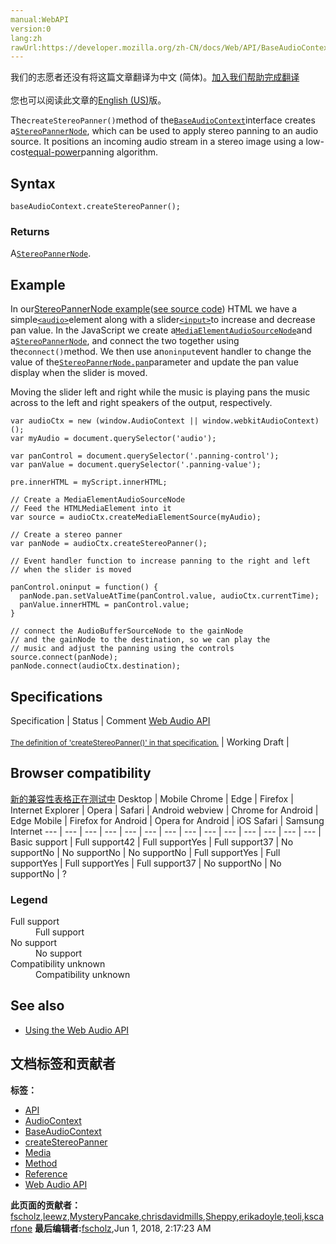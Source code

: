 ```yaml
---
manual:WebAPI
version:0
lang:zh
rawUrl:https://developer.mozilla.org/zh-CN/docs/Web/API/BaseAudioContext/createStereoPanner
---
```




<bdi>我们的志愿者还没有将这篇文章翻译为<bdi>中文 (简体)</bdi>。[加入我们帮助完成翻译](%23090 "")<br></br>您也可以阅读此文章的[English (US)](%14195 "")版。</bdi>






The`createStereoPanner()`method of the[`BaseAudioContext`](%14161 "The BaseAudioContext interface acts as a base definition for online and offline audio-processing graphs, as represented by AudioContext and OfflineAudioContext respectively.")interface creates a[`StereoPannerNode`](%14196 "The pan property takes a unitless value between -1 (full left pan) and 1 (full right pan). This interface was introduced as a much simpler way to apply a simple panning effect than having to use a full PannerNode."), which can be used to apply stereo panning to an audio source. It positions an incoming audio stream in a stereo image using a low-cost[equal-power](%22907 "")panning algorithm.



## Syntax<a name="Syntax"></a>

```
baseAudioContext.createStereoPanner();
```

### Returns<a name="Description"></a>


A[`StereoPannerNode`](%14196 "The pan property takes a unitless value between -1 (full left pan) and 1 (full right pan). This interface was introduced as a much simpler way to apply a simple panning effect than having to use a full PannerNode.").


## Example<a name="Example"></a>


In our[StereoPannerNode example](%18904 "")([see source code](%18905 "")) HTML we have a simple[`<audio>`](%13227 "The documentation about this has not yet been written; please consider contributing!")element along with a slider[`<input>`](%17158 "The HTML <input> element is used to create interactive controls for web-based forms in order to accept data from the user.")to increase and decrease pan value. In the JavaScript we create a[`MediaElementAudioSourceNode`](%14121 "A MediaElementSourceNode has no inputs and exactly one output, and is created using the AudioContext.createMediaElementSource method. The amount of channels in the output equals the number of channels of the audio referenced by the HTMLMediaElement used in the creation of the node, or is 1 if the HTMLMediaElement has no audio.")and a[`StereoPannerNode`](%14196 "The pan property takes a unitless value between -1 (full left pan) and 1 (full right pan). This interface was introduced as a much simpler way to apply a simple panning effect than having to use a full PannerNode."), and connect the two together using the`connect()`method. We then use an`oninput`event handler to change the value of the[`StereoPannerNode.pan`](%18902 "An a-rate AudioParam containing the panning to apply.")parameter and update the pan value display when the slider is moved.



Moving the slider left and right while the music is playing pans the music across to the left and right speakers of the output, respectively.


```
var audioCtx = new (window.AudioContext || window.webkitAudioContext)();
var myAudio = document.querySelector('audio');

var panControl = document.querySelector('.panning-control');
var panValue = document.querySelector('.panning-value');

pre.innerHTML = myScript.innerHTML;

// Create a MediaElementAudioSourceNode
// Feed the HTMLMediaElement into it
var source = audioCtx.createMediaElementSource(myAudio);

// Create a stereo panner
var panNode = audioCtx.createStereoPanner();

// Event handler function to increase panning to the right and left
// when the slider is moved

panControl.oninput = function() {
  panNode.pan.setValueAtTime(panControl.value, audioCtx.currentTime);
  panValue.innerHTML = panControl.value;
}

// connect the AudioBufferSourceNode to the gainNode
// and the gainNode to the destination, so we can play the
// music and adjust the panning using the controls
source.connect(panNode);
panNode.connect(audioCtx.destination);
```

## Specifications<a name="Specifications"></a>
Specification | Status | Comment 
[Web Audio API<br></br><small>The definition of &#39;createStereoPanner()&#39; in that specification.</small>](%22908 "") | Working Draft |  


## Browser compatibility<a name="Browser_compatibility"></a>
[新的兼容性表格正在测试中<i></i>](%3360 "")
<abbr>Desktop<i></i></abbr> | <abbr>Mobile<i></i></abbr> 
<abbr>Chrome<i></i></abbr> | <abbr>Edge<i></i></abbr> | <abbr>Firefox<i></i></abbr> | <abbr>Internet Explorer<i></i></abbr> | <abbr>Opera<i></i></abbr> | <abbr>Safari<i></i></abbr> | <abbr>Android webview<i></i></abbr> | <abbr>Chrome for Android<i></i></abbr> | <abbr>Edge Mobile<i></i></abbr> | <abbr>Firefox for Android<i></i></abbr> | <abbr>Opera for Android<i></i></abbr> | <abbr>iOS Safari<i></i></abbr> | <abbr>Samsung Internet<i></i></abbr> 
 ---  |  ---  |  ---  |  ---  |  ---  |  ---  |  ---  |  ---  |  ---  |  ---  |  ---  |  ---  |  ---  |  ---  | 
Basic support | <abbr>Full support</abbr>42 | <abbr>Full support</abbr>Yes | <abbr>Full support</abbr>37 | <abbr>No support</abbr>No | <abbr>No support</abbr>No | <abbr>No support</abbr>No | <abbr>Full support</abbr>Yes | <abbr>Full support</abbr>Yes | <abbr>Full support</abbr>Yes | <abbr>Full support</abbr>37 | <abbr>No support</abbr>No | <abbr>No support</abbr>No | <abbr>?</abbr> 


### Legend<a name="Legend"></a>
<dl><dt id=''><abbr>Full support</abbr></dt><dd>Full support</dd><dt id=''><abbr>No support</abbr></dt><dd>No support</dd><dt id=''><abbr>Compatibility unknown</abbr></dt><dd>Compatibility unknown</dd></dl>



## See also<a name="See_also"></a>

* [Using the Web Audio API](%3811 "")



## 文档标签和贡献者
**标签：**
* [API](%50 "")
* [AudioContext](%3840 "")
* [BaseAudioContext](%4035 "")
* [createStereoPanner](%23091 "")
* [Media](%3827 "")
* [Method](%14476 "")
* [Reference](%3381 "")
* [Web Audio API](%3830 "")

**此页面的贡献者：**[fscholz](%60 ""),[leewz](%23092 ""),[MysteryPancake](%23093 ""),[chrisdavidmills](%3495 ""),[Sheppy](%405 ""),[erikadoyle](%3894 ""),[teoli](%160 ""),[kscarfone](%3900 "")
**最后编辑者:**[fscholz](%60 ""),<time>Jun 1, 2018, 2:17:23 AM</time>



